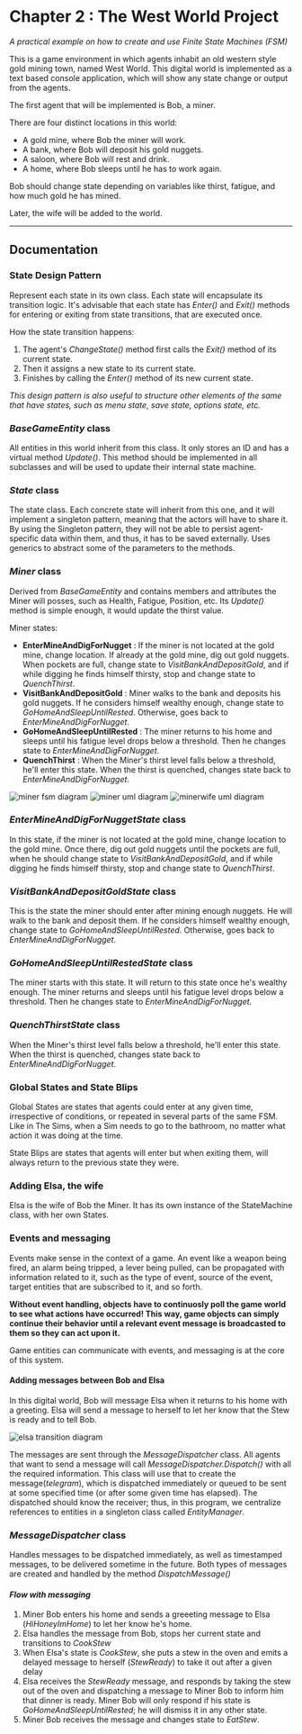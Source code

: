 # Chapter 2 : The West World Project

_A practical example on how to create and use Finite State Machines (FSM)_

This is a game environment in which agents inhabit an old western style gold mining town, named West World. This digital world is implemented as a text based console application, which will show any state change or output from the agents.

The first agent that will be implemented is Bob, a miner.

There are four distinct locations in this world: 
- A gold mine, where Bob the miner will work.
- A bank, where Bob will deposit his gold nuggets.
- A saloon, where Bob will rest and drink.
- A home, where Bob sleeps until he has to work again.

Bob should change state depending on variables like thirst, fatigue, and how much gold he has mined.

Later, the wife will be added to the world.


----

## Documentation

### State Design Pattern

Represent each state in its own class. Each state will encapsulate its transition logic. It's advisable that each state has _Enter()_ and _Exit()_ methods for entering or exiting from state transitions, that are executed once.

How the state transition happens:
1. The agent's _ChangeState()_ method first calls the _Exit()_ method of its current state.
2. Then it assigns a new state to its current state.
3. Finishes by calling the _Enter()_ method of its new current state.

_This design pattern is also useful to structure other elements of the same that have states, such as menu state, save state, options state, etc._

### _BaseGameEntity_ class

All entities in this world inherit from this class. It only stores an ID and has a virtual method _Update()_. This method should be implemented in all subclasses and will be used to update their internal state machine.

### _State_ class

The state class. Each concrete state will inherit from this one, and it will implement a singleton pattern, meaning that the actors will have to share it. By using the Singleton pattern, they will not be able to persist agent-specific data within them, and thus, it has to be saved externally. Uses generics to abstract some of the parameters to the methods.

### _Miner_ class

Derived from _BaseGameEntity_ and contains members and attributes the Miner will posses, such as Health, Fatigue, Position, etc. Its _Update()_ method is simple enough, it would update the thirst value. 

Miner states:
- **EnterMineAndDigForNugget** : If the miner is not located at the gold mine, change location. If already at the gold mine, dig out gold nuggets. When pockets are full, change state to _VisitBankAndDepositGold_, and if while digging he finds himself thirsty, stop and change state to _QuenchThirst_.
- **VisitBankAndDepositGold** : Miner walks to the bank and deposits his gold nuggets. If he considers himself wealthy enough, change state to _GoHomeAndSleepUntilRested_. Otherwise, goes back to _EnterMineAndDigForNugget_.
- **GoHomeAndSleepUntilRested** : The miner returns to his home and sleeps until his fatigue level drops below a threshold. Then he changes state to _EnterMineAndDigForNugget_.
- **QuenchThirst** : When the Miner's thirst level falls below a threshold, he'll enter this state. When the thirst is quenched, changes state back to _EnterMineAndDigForNugget_.

![miner fsm diagram](minerfsm.png "FSM diagram")
![miner uml diagram](mineruml0.png "miner UML")
![minerwife uml diagram](mineruml.png "miner wife UML")

### _EnterMineAndDigForNuggetState_ class

 In this state, if the miner is not located at the gold mine, change location to the gold mine. Once there, dig out gold nuggets until the pockets are full, when he should change state to _VisitBankAndDepositGold_, and if while digging he finds himself thirsty, stop and change state to _QuenchThirst_.
 
### _VisitBankAndDepositGoldState_ class

This is the state the miner should enter after mining enough nuggets. He will walk to the bank and deposit them. If he considers himself wealthy enough, change state to _GoHomeAndSleepUntilRested_. Otherwise, goes back to _EnterMineAndDigForNugget_.
 
### _GoHomeAndSleepUntilRestedState_ class

The miner starts with this state. It will return to this state once he's wealthy enough. The miner returns and sleeps until his fatigue level drops below a threshold. Then he changes state to _EnterMineAndDigForNugget_.
 
### _QuenchThirstState_ class

When the Miner's thirst level falls below a threshold, he'll enter this state. When the thirst is quenched, changes state back to _EnterMineAndDigForNugget_.

### Global States and State Blips

Global States are states that agents could enter at any given time, irrespective of conditions, or repeated in several parts of the same FSM. Like in The Sims, when a Sim needs to go to the bathroom, no matter what action it was doing at the time.

State Blips are states that agents will enter but when exiting them, will always return to the previous state they were.

### Adding Elsa, the wife

Elsa is the wife of Bob the Miner. It has its own instance of the StateMachine class, with her own States.

### Events and messaging

Events make sense in the context of a game. An event like a weapon being fired, an alarm being tripped, a lever being pulled, can be propagated with information related to it, such as the type of event, source of the event, target entities that are subscribed to it, and so forth.

**Without event handling, objects have to continuosly poll the game world to see what actions have occurred! This way, game objects can simply continue their behavior until a relevant event message is broadcasted to them so they can act upon it.**

Game entities can communicate with events, and messaging is at the core of this system. 

#### Adding messages between Bob and Elsa

In this digital world, Bob will message Elsa when it returns to his home with a greeting. Elsa will send a message to herself to let her know that the Stew is ready and to tell Bob.

![elsa transition diagram](elsatransitions.png "Elsa Transition Diagram")

The messages are sent through the _MessageDispatcher_ class. All agents that want to send a message will call _MessageDispatcher.Dispatch()_ with all the required information. This class will use that to create the message(_telegram_), which is dispatched immediately or queued to be sent at some specified time (or after some given time has elapsed). The dispatched should know the receiver; thus, in this program, we centralize references to entities in a singleton class called _EntityManager_.

### _MessageDispatcher_ class

Handles messages to be dispatched immediately, as well as timestamped messages, to be delivered sometime in the future. Both types of messages are created and handled by the method _DispatchMessage()_

#### _Flow with messaging_

1. Miner Bob enters his home and sends a greeeting message to Elsa (_HiHoneyImHome_) to let her know he's home.
2. Elsa handles the message from Bob, stops her current state and transitions to _CookStew_
3. When Elsa's state is _CookStew_, she puts a stew in the oven and emits a delayed message to herself (_StewReady_) to take it out after a given delay
4. Elsa receives the _StewReady_ message, and responds by taking the stew out of the oven and dispatching a message to Miner Bob to inform him that dinner is ready. Miner Bob will only respond if his state is _GoHomeAndSleepUntilRested_; he will dismiss it in any other state.
5. Miner Bob receives the message and changes state to _EatStew_.